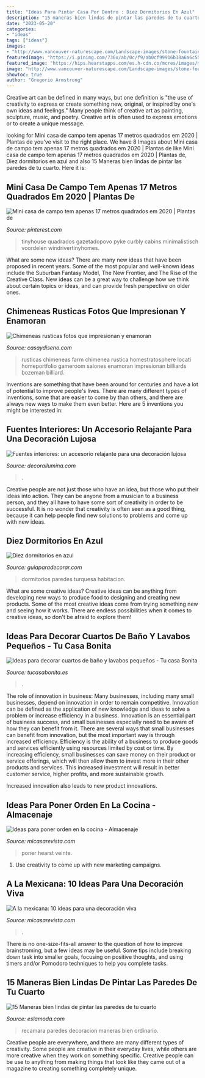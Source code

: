 ```yaml
---
title: "Ideas Para Pintar Casa Por Dentro : Diez Dormitorios En Azul"
description: "15 maneras bien lindas de pintar las paredes de tu cuarto"
date: "2023-05-20"
categories:
- "ideas"
tags: ["ideas"]
images:
- "http://www.vancouver-naturescape.com/Landscape-images/stone-fountain.jpg"
featuredImage: "https://i.pinimg.com/736x/ab/0c/f9/ab0cf99916b38a6a6c55cedbb2b0aa54--tiny-house-kitchens-small-kitchens.jpg"
featured_image: "https://hips.hearstapps.com/es.h-cdn.co/mcres/images/mi-casa/ideas-decoracion/ideas-decoracion-mexicana/al-solecito/1816537-1-esl-ES/al-solecito.jpg?resize=480:*"
image: "http://www.vancouver-naturescape.com/Landscape-images/stone-fountain.jpg"
ShowToc: true
author: "Gregorio Armstrong"
---
```



Creative art can be defined in many ways, but one definition is "the use of creativity to express or create something new, original, or inspired by one's own ideas and feelings." Many people think of creative art as painting, sculpture, music, and poetry. Creative art is often used to express emotions or to create a unique message.

	

		
looking for Mini casa de campo tem apenas 17 metros quadrados em 2020 | Plantas de you've visit to the right place. We have 8 Images about Mini casa de campo tem apenas 17 metros quadrados em 2020 | Plantas de like Mini casa de campo tem apenas 17 metros quadrados em 2020 | Plantas de, Diez dormitorios en azul and also 15 Maneras bien lindas de pintar las paredes de tu cuarto. Here it is:
		
    
## Mini Casa De Campo Tem Apenas 17 Metros Quadrados Em 2020 | Plantas De

<img loading=lazy src="https://i.pinimg.com/736x/ab/0c/f9/ab0cf99916b38a6a6c55cedbb2b0aa54--tiny-house-kitchens-small-kitchens.jpg" onerror="this.onerror=null;this.src='https://tse2.mm.bing.net/th?id=OIP._iY2pDe_vyZ7c2v5dreSsQHaLH&amp;pid=15.1';" alt="Mini casa de campo tem apenas 17 metros quadrados em 2020 | Plantas de">

_Source: pinterest.com_

>tinyhouse quadrados gazetadopovo pyke curbly cabins minimalistisch voordelen windrivertinyhomes. 

	

What are some new ideas?
There are many new ideas that have been proposed in recent years. Some of the most popular and well-known ideas include the Suburban Fantasy Model, The New Frontier, and The Rise of the Creative Class. New ideas can be a great way to challenge how we think about certain topics or ideas, and can provide fresh perspective on older ones.

    
## Chimeneas Rusticas Fotos Que Impresionan Y Enamoran

<img loading=lazy src="https://casaydiseno.com/wp-content/uploads/2015/12/chimeneas-rusticas-fotos-sal-juegos-casa.jpg" onerror="this.onerror=null;this.src='https://tse1.mm.bing.net/th?id=OIP.IDUOFzJpaLmMPWEJLduoAQHaE7&amp;pid=15.1';" alt="Chimeneas rusticas fotos que impresionan y enamoran">

_Source: casaydiseno.com_

>rusticas chimeneas farm chimenea rustica homestratosphere locati homeportfolio gameroom salones enamoran impresionan billiards bozeman billiard. 

	

Inventions are something that have been around for centuries and have a lot of potential to improve people's lives. There are many different types of inventions, some that are easier to come by than others, and there are always new ways to make them even better. Here are 5 inventions you might be interested in: 

    
## Fuentes Interiores: Un Accesorio Relajante Para Una Decoración Lujosa

<img loading=lazy src="http://www.vancouver-naturescape.com/Landscape-images/stone-fountain.jpg" onerror="this.onerror=null;this.src='https://tse1.mm.bing.net/th?id=OIP.lQeAQmDMnTQyHsol0PbScwHaJ3&amp;pid=15.1';" alt="Fuentes interiores: un accesorio relajante para una decoración lujosa">

_Source: decorailumina.com_

>. 

	

Creative people are not just those who have an idea, but those who put their ideas into action. They can be anyone from a musician to a business person, and they all have to have some sort of creativity in order to be successful. It is no wonder that creativity is often seen as a good thing, because it can help people find new solutions to problems and come up with new ideas.

    
## Diez Dormitorios En Azul

<img loading=lazy src="http://www.guiaparadecorar.com/wp-content/uploads/2013/02/diez-dormitorios-en-azul-03-480x480.jpg" onerror="this.onerror=null;this.src='https://tse4.mm.bing.net/th?id=OIP.G8fJUPMmpKTKl0i77RhS7AHaHa&amp;pid=15.1';" alt="Diez dormitorios en azul">

_Source: guiaparadecorar.com_

>dormitorios paredes turquesa habitacion. 

	

What are some creative ideas?
Creative ideas can be anything from developing new ways to produce food to designing and creating new products. Some of the most creative ideas come from trying something new and seeing how it works. There are endless possibilities when it comes to creative ideas, so don't be afraid to explore them!

    
## Ideas Para Decorar Cuartos De Baño Y Lavabos Pequeños - Tu Casa Bonita

<img loading=lazy src="https://tucasabonita.es/wp-content/uploads/2015/02/ideas-decorar-baño-lavabo-pequeño-1.jpg" onerror="this.onerror=null;this.src='https://tse1.mm.bing.net/th?id=OIP.9H3Bq_ZCAmmJ_whik7YqZAHaKR&amp;pid=15.1';" alt="Ideas para decorar cuartos de baño y lavabos pequeños - Tu casa Bonita">

_Source: tucasabonita.es_

>. 

	

The role of innovation in business:
Many businesses, including many small businesses, depend on innovation in order to remain competitive. Innovation can be defined as the application of new knowledge and ideas to solve a problem or increase efficiency in a business. Innovation is an essential part of business success, and small businesses especially need to be aware of how they can benefit from it.
There are several ways that small businesses can benefit from innovation, but the most important way is through increased efficiency. Efficiency is the ability of a business to produce goods and services efficiently using resources limited by cost or time. By increasing efficiency, small businesses can save money on their product or service offerings, which will then allow them to invest more in their other products and services. This increased investment will result in better customer service, higher profits, and more sustainable growth.

Increased innovation also leads to new product innovations.

    
## Ideas Para Poner Orden En La Cocina - Almacenaje

<img loading=lazy src="https://hips.hearstapps.com/es.h-cdn.co/mcres/images/mi-casa/cocinas/mas-de-veinte-ideas-de-orden-en-la-cocina/en-vertical/1422911-1-esl-ES/en-vertical.jpg?resize=480:*" onerror="this.onerror=null;this.src='https://tse1.mm.bing.net/th?id=OIP.BkbuVpJI_l2_ltOKDVHXEAHaJ4&amp;pid=15.1';" alt="Ideas para poner orden en la cocina - Almacenaje">

_Source: micasarevista.com_

>poner hearst veinte. 

	

1. Use creativity to come up with new marketing campaigns.

    
## A La Mexicana: 10 Ideas Para Una Decoración Viva

<img loading=lazy src="https://hips.hearstapps.com/es.h-cdn.co/mcres/images/mi-casa/ideas-decoracion/ideas-decoracion-mexicana/al-solecito/1816537-1-esl-ES/al-solecito.jpg?resize=480:*" onerror="this.onerror=null;this.src='https://tse2.mm.bing.net/th?id=OIP.kIvhnw0xboIWovVTxAshPgHaJ4&amp;pid=15.1';" alt="A la mexicana: 10 ideas para una decoración viva">

_Source: micasarevista.com_

>. 

	

There is no one-size-fits-all answer to the question of how to improve brainstroming, but a few ideas may be useful. Some tips include breaking down task into smaller goals, focusing on positive thoughts, and using timers and/or Pomodoro techniques to help you complete tasks.

    
## 15 Maneras Bien Lindas De Pintar Las Paredes De Tu Cuarto

<img loading=lazy src="http://eslamoda.com/wp-content/uploads/sites/2/2016/07/decoracion-para-tu-recamara.jpg" onerror="this.onerror=null;this.src='https://tse1.mm.bing.net/th?id=OIP.OpgAnE82u8ZM-viJxWBc1gHaLH&amp;pid=15.1';" alt="15 Maneras bien lindas de pintar las paredes de tu cuarto">

_Source: eslamoda.com_

>recamara paredes decoracion maneras bien ordinario. 

	

Creative people are everywhere, and there are many different types of creativity. Some people are creative in their everyday lives, while others are more creative when they work on something specific. Creative people can be use to anything from making things that look like they came out of a magazine to creating something completely unique.

